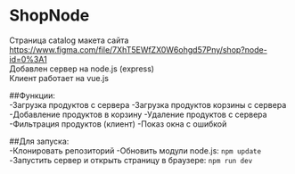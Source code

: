 # ShopNode

Страница catalog макета сайта https://www.figma.com/file/7XhT5EWfZX0W6ohgd57Pny/shop?node-id=0%3A1 <br>
Добавлен сервер на node.js (express) <br>
Клиент работает на vue.js <br>

##Функции:<br>
-Загрузка продуктов с сервера
-Загрузка продуктов корзины с сервера
-Добавление продуктов в корзину
-Удаление продуктов с сервера
-Фильтрация продуктов (клиент)
-Показ окна с ошибкой

##Для запуска:<br>
-Клонировать репозиторий
-Обновить модули node.js: `npm update`
-Запустить сервер и открыть страницу в браузере: `npm run dev`
